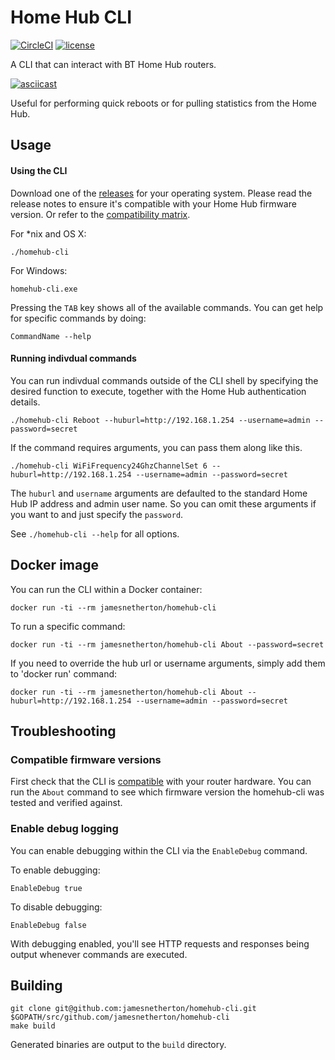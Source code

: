 # Home Hub CLI

[![CircleCI](https://img.shields.io/circleci/project/jamesnetherton/homehub-cli/master.svg)](https://circleci.com/gh/jamesnetherton/homehub-cli/tree/master)
[![license](https://img.shields.io/github/license/mashape/apistatus.svg?maxAge=600)](https://opensource.org/licenses/MIT)

A CLI that can interact with BT Home Hub routers.

[![asciicast](https://asciinema.org/a/4u35xe98mgj1lc7olrl1v0gie.png)](https://asciinema.org/a/4u35xe98mgj1lc7olrl1v0gie)

Useful for performing quick reboots or for pulling statistics from the Home Hub.

## Usage

#### Using the CLI

Download one of the [releases](https://github.com/jamesnetherton/homehub-cli/releases) for your operating system. Please read the release notes to ensure
it's compatible with your Home Hub firmware version. Or refer to the [compatibility matrix](matrix.md).

For *nix and OS X:

```
./homehub-cli
```

For Windows:

```
homehub-cli.exe
```

Pressing the `TAB` key shows all of the available commands. You can get help for specific commands by doing:

`CommandName --help`

#### Running indivdual commands

You can run indivdual commands outside of the CLI shell by specifying the desired function to execute, together with the Home Hub authentication details.

```
./homehub-cli Reboot --huburl=http://192.168.1.254 --username=admin --password=secret
```

If the command requires arguments, you can pass them along like this.

```
./homehub-cli WiFiFrequency24GhzChannelSet 6 --huburl=http://192.168.1.254 --username=admin --password=secret
```

The `huburl` and `username` arguments are defaulted to the standard Home Hub IP address and admin user name. So you can omit these arguments if you want to and just specify the `password`.

See `./homehub-cli --help` for all options.

## Docker image

You can run the CLI within a Docker container:

```
docker run -ti --rm jamesnetherton/homehub-cli
```

To run a specific command:

```
docker run -ti --rm jamesnetherton/homehub-cli About --password=secret
```

If you need to override the hub url or username arguments, simply add them to 'docker run' command:

```
docker run -ti --rm jamesnetherton/homehub-cli About --huburl=http://192.168.1.254 --username=admin --password=secret
```

## Troubleshooting

### Compatible firmware versions

First check that the CLI is [compatible](matrix.md) with your router hardware. You can run the `About` command to see which firmware version the homehub-cli was tested and verified against.

### Enable debug logging

You can enable debugging within the CLI via the `EnableDebug` command.

To enable debugging:

`EnableDebug true`

To disable debugging:

`EnableDebug false`

With debugging enabled, you'll see HTTP requests and responses being output whenever commands are executed.

## Building

    git clone git@github.com:jamesnetherton/homehub-cli.git $GOPATH/src/github.com/jamesnetherton/homehub-cli
    make build

Generated binaries are output to the `build` directory.
